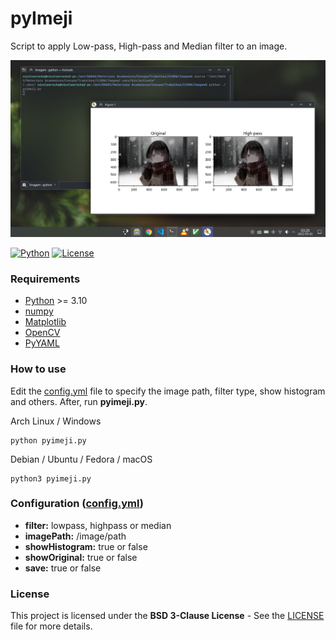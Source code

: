 # pyImeji

Script to apply Low-pass, High-pass and Median filter to an image.

![screenshot](./docs/screenshot.png)

[![Python](https://img.shields.io/badge/Made%20with-Python-blue)](https://www.python.org/)
[![License](https://img.shields.io/badge/License-BSD%203--Clause-red)](./LICENSE)

### Requirements

* [Python](https://www.python.org/) >= 3.10
* [numpy](https://pypi.org/project/numpy/)
* [Matplotlib](https://pypi.org/project/matplotlib/)
* [OpenCV](https://pypi.org/project/opencv-python/)
* [PyYAML](https://pypi.org/project/PyYAML/)

### How to use

Edit the [config.yml](./config.yml) file to specify the image path, filter type, show histogram and others.
After, run __pyimeji.py__.

Arch Linux / Windows

    python pyimeji.py

Debian / Ubuntu / Fedora / macOS

    python3 pyimeji.py

### Configuration ([config.yml](./config.yml))

* __filter:__ lowpass, highpass or median
* __imagePath:__ /image/path
* __showHistogram:__ true or false
* __showOriginal:__ true or false
* __save:__ true or false

### License

This project is licensed under the __BSD 3-Clause License__ - See the [LICENSE](./LICENSE) file for more details.
